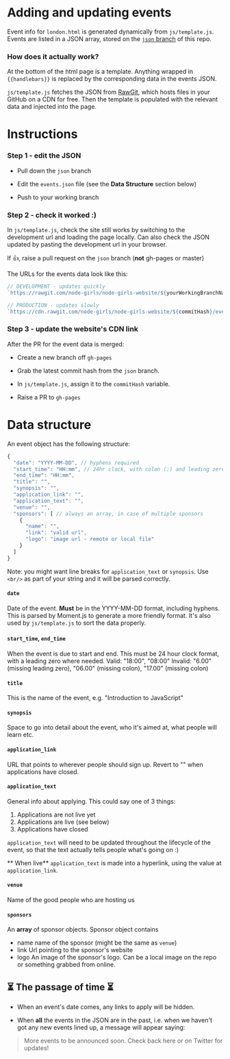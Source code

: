 # Adding and updating events

Event info for `london.html` is generated dynamically from `js/template.js`.  Events are listed in a JSON array, stored on the [`json` branch](https://github.com/node-girls/node-girls-website/tree/json) of this repo.

### How does it actually work?
At the bottom of the html page is a template.  Anything wrapped in `{{handlebars}}` is replaced by the corresponding data in the events JSON.

`js/template.js` fetches the JSON from [RawGit](https://rawgit.com/), which hosts files in your GitHub on a CDN for free.  Then the template is populated with the relevant data and injected into the page.

# Instructions



### Step 1 - edit the JSON
- Pull down the `json` branch

- Edit the `events.json` file (see the **Data Structure** section below)
- Push to your working branch

### Step 2 - check it worked :)

In `js/template.js`, check the site still works by switching to the development url and loading the page locally.  Can also check the JSON updated by pasting the development url in your browser.

If 👍, raise a pull request on the `json` branch (**not** gh-pages or master)

The URLs for the events data look like this:
```js
// DEVELOPMENT - updates quickly
`https://rawgit.com/node-girls/node-girls-website/${yourWorkingBranchName}/events.json`

// PRODUCTION - updates slowly
`https://cdn.rawgit.com/node-girls/node-girls-website/${commitHash}/events.json`
```

### Step 3 - update the website's CDN link
After the PR for the event data is merged:

- Create a new branch off `gh-pages`

- Grab the latest commit hash from the `json` branch.  
- In `js/template.js`, assign it to the `commitHash` variable.

- Raise a PR to `gh-pages`

# Data structure

An event object has the following structure:

```js
{
  "date": "YYYY-MM-DD", // hyphens required
  "start_time": "HH:mm", // 24hr clock, with colon (:) and leading zero
  "end_time": "HH:mm",
  "title": "",
  "synopsis": "",
  "application_link": "",
  "application_text": "",
  "venue": "",
  "sponsors": [ // always an array, in case of multiple sponsors
    {
      "name": "",
      "link": "valid url",
      "logo": "image url - remote or local file"
    }
  ]
}
```

Note: you might want line breaks for `application_text` or `synopsis`. Use `<br/>` as part of your string and it will be parsed correctly.

#### `date`
Date of the event.  **Must** be in the YYYY-MM-DD format, including hyphens.  This is parsed by Moment.js to generate a more friendly format.  It's also used by `js/template.js` to sort the data properly.

#### `start_time`, `end_time`
When the event is due to start and end.  This must be 24 hour clock format, with a leading zero where needed.
Valid: "18:00", "08:00"
Invalid: "6.00" (missing leading zero), "06.00" (missing colon), "17.00" (missing colon)

#### `title`
This is the name of the event, e.g. "Introduction to JavaScript"

#### `synopsis`
Space to go into detail about the event, who it's aimed at, what people will learn etc.

#### `application_link`
URL that points to wherever people should sign up.  Revert to "" when applications have closed.

#### `application_text`
General info about applying.  This could say one of 3 things:
1. Applications are not live yet
2. Applications are live (see below)
3. Applications have closed

`application_text` will need to be updated throughout the lifecycle of the event, so that the text actually tells people what's going on :)

** When live**
`application_text` is made into a hyperlink, using the value at `application_link`.

#### `venue`
Name of the good people who are hosting us

#### `sponsors`
An **array** of sponsor objects.  Sponsor object contains
- name
  name of the sponsor (might be the same as `venue`)
- link
  Url pointing to the sponsor's website
- logo
  An image of the sponsor's logo.  Can be a local image on the repo or something grabbed from online.

## ⏳ The passage of time ⏳
- When an event's date comes, any links to apply will be hidden.

- When **all** the events in the JSON are in the past, i.e. when we haven't got any new events lined up, a message will appear saying:

> More events to be announced soon. Check back here or on Twitter for updates!
